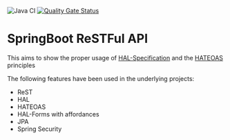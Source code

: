 ![Java CI](https://github.com/andreas-trenkmann/Spring-HATEOAS-RestAPI/workflows/Java%20CI/badge.svg?branch=master)
[![Quality Gate Status](https://sonarcloud.io/api/project_badges/measure?project=andreas_trenkmann_restapi_key&metric=alert_status)](https://sonarcloud.io/dashboard?id=andreas_trenkmann_restapi_key)
# SpringBoot ReSTFul API

This aims to show the proper usage of [HAL-Specification](http://stateless.co/hal_specification.html) and the [HATEOAS](https://spring.io/projects/spring-hateoas) principles

The following features have been used in the underlying projects:
* ReST
* HAL  
* HATEOAS
* HAL-Forms with affordances  
* JPA
* Spring Security
